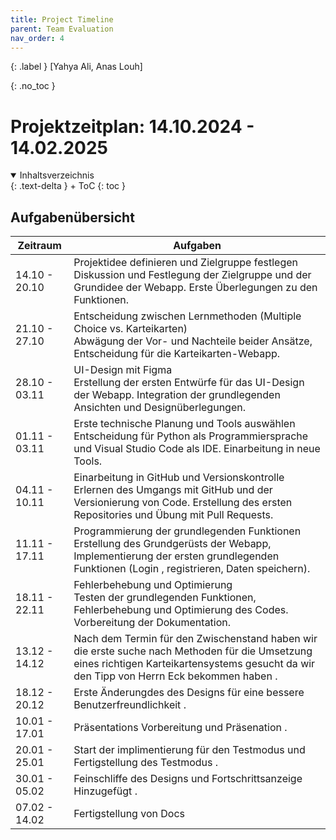 ```yaml
---
title: Project Timeline
parent: Team Evaluation
nav_order: 4
---
```


{: .label }
[Yahya Ali, Anas Louh]

{: .no_toc }
# Projektzeitplan: 14.10.2024 - 14.02.2025

<details open markdown="block">
{: .text-delta }
<summary>Inhaltsverzeichnis</summary>
+ ToC
{: toc }
</details>

## Aufgabenübersicht

| Zeitraum        | Aufgaben                                                                                         |
|-----------------|--------------------------------------------------------------------------------------------------|
| 14.10 - 20.10   | Projektidee definieren und Zielgruppe festlegen<br>Diskussion und Festlegung der Zielgruppe und der Grundidee der Webapp. Erste Überlegungen zu den Funktionen. |
| 21.10 - 27.10   | Entscheidung zwischen Lernmethoden (Multiple Choice vs. Karteikarten)<br>Abwägung der Vor- und Nachteile beider Ansätze, Entscheidung für die Karteikarten-Webapp. |
| 28.10 - 03.11   | UI-Design mit Figma<br>Erstellung der ersten Entwürfe für das UI-Design der Webapp. Integration der grundlegenden Ansichten und Designüberlegungen. |
| 01.11 - 03.11   | Erste technische Planung und Tools auswählen<br>Entscheidung für Python als Programmiersprache und Visual Studio Code als IDE. Einarbeitung in neue Tools. |
| 04.11 - 10.11   | Einarbeitung in GitHub und Versionskontrolle<br>Erlernen des Umgangs mit GitHub und der Versionierung von Code. Erstellung des ersten Repositories und Übung mit Pull Requests. |
| 11.11 - 17.11   | Programmierung der grundlegenden Funktionen<br>Erstellung des Grundgerüsts der Webapp, Implementierung der ersten grundlegenden Funktionen (Login , registrieren, Daten speichern). |
| 18.11 - 22.11   | Fehlerbehebung und Optimierung<br>Testen der grundlegenden Funktionen, Fehlerbehebung und Optimierung des Codes. Vorbereitung der Dokumentation. |
| 13.12 - 14.12   | Nach dem Termin für den Zwischenstand haben wir die erste suche nach Methoden für die Umsetzung eines richtigen Karteikartensystems gesucht da wir den Tipp von Herrn Eck bekommen haben . |
| 18.12 - 20.12   | Erste Änderungdes  des Designs für eine bessere Benutzerfreundlichkeit  . |
| 10.01 - 17.01   | Präsentations Vorbereitung und Präsenation . |
| 20.01 - 25.01   | Start der implimentierung für den Testmodus und Fertigstellung des Testmodus . |
| 30.01 - 05.02   | Feinschliffe des Designs und Fortschrittsanzeige Hinzugefügt . |
| 07.02 - 14.02   | Fertigstellung von Docs |